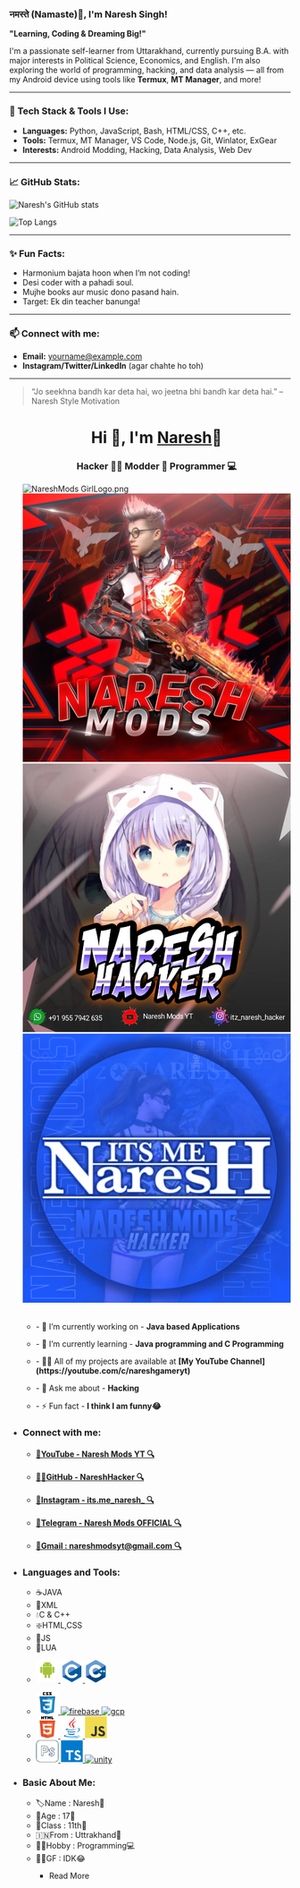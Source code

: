 ### नमस्ते (Namaste)🙏, I'm Naresh Singh!

**"Learning, Coding & Dreaming Big!"**

I'm a passionate self-learner from Uttarakhand, currently pursuing B.A. with major interests in Political Science, Economics, and English. I'm also exploring the world of programming, hacking, and data analysis — all from my Android device using tools like **Termux**, **MT Manager**, and more!

---

### 🧠 Tech Stack & Tools I Use:
- **Languages:** Python, JavaScript, Bash, HTML/CSS, C++, etc.
- **Tools:** Termux, MT Manager, VS Code, Node.js, Git, Winlator, ExGear
- **Interests:** Android Modding, Hacking, Data Analysis, Web Dev

---

### 📈 GitHub Stats:
![Naresh's GitHub stats](https://github-readme-stats.vercel.app/api?username=YOUR_USERNAME&show_icons=true&theme=radical)

![Top Langs](https://github-readme-stats.vercel.app/api/top-langs/?username=YOUR_USERNAME&layout=compact&theme=radical)

---

### ✨ Fun Facts:
- Harmonium bajata hoon when I’m not coding!
- Desi coder with a pahadi soul.
- Mujhe books aur music dono pasand hain.
- Target: Ek din teacher banunga!

---

### 📫 Connect with me:
- **Email:** yourname@example.com
- **Instagram/Twitter/LinkedIn** (agar chahte ho toh)

---

> “Jo seekhna bandh kar deta hai, wo jeetna bhi bandh kar deta hai.” – Naresh Style Motivation


<ul>
<h1 align="center">Hi 👋, I'm <u>Naresh</u>👦</h1>
<h3 align="center">  Hacker 👨‍💻 Modder 🌆 Programmer 💻</h3>

![NareshMods GirlLogo.png](https://user-images.githubusercontent.com/104439090/171969534-8e05c45e-455b-4742-a210-c21b4f754d4f.png)
<br>
![NareshMods BoyLogo.png](https://github.com/NareshHacker/NareshHacker/blob/main/NARESH%20MODS.png)
<br>
![NareshMods Hacker.png](https://github.com/NareshHacker/NareshHacker/blob/main/NareshHacker.png)
<br>
![NareshMods itsMe.png](https://github.com/NareshHacker/NareshHacker/blob/main/%E0%BC%92%EF%B8%8E%C9%AA%E1%B4%9Bs%E2%9C%B0M%E1%B4%87%E2%9C%B0N%E1%B4%80%CA%80%E1%B4%87s%CA%9C%E0%BC%92%EF%B8%8E.png)
<br>
<br>
<ul>
<li><p>- 🔭 I’m currently working on - <b>Java based Applications</b></p></li>

<li><p>- 🌱 I’m currently learning - <b>Java programming and C Programming</b></p></li>

<li><p>- 👨‍💻 All of my projects are available at <b>[My YouTube Channel](https://youtube.com/c/nareshgameryt)</b></p></li>

<li><p>- 💬 Ask me about - <b>Hacking</b></p></li>

<li><p>- ⚡ Fun fact - <b>I think I am funny😂</b></p></li>
</ul>
<li><h3 align="left">Connect with me:</h3></li>
<h4 align="left">
<ul>
<li><a href="https://youtube.com/c/nareshgameryt">   🔴YouTube - Naresh Mods YT 🔍</a></li><br>
<li><a href="https://github.com/NareshHacker">   👨‍💻GitHub - NareshHacker 🔍</a></li><br>
<li><a href="https://instagram.com/its.me_naresh_">   🎦Instagram - its.me_naresh_ 🔍</a></li><br>
<li><a href="https://t.me/NareshModsYT">   💬Telegram - Naresh Mods OFFICIAL 🔍</a></li><br>
<li><a href="nareshmodsyt@gmail.com">   💌Gmail : nareshmodsyt@gmail.com 🔍</a></li>
</ul>
</h4>

<li><h3 align="left">Languages and Tools:</h3></li>
<p align="left">
<ul>
<li>   ☕JAVA</li>
<li>   🎄XML</li>
<li>   💧C & C++</li>
<li>   ❇️HTML,CSS</li>
<li>   📃JS</li>
<li>   📃LUA</li>
</p>
<li><p align="left"> <a href="https://developer.android.com" target="_blank" rel="noreferrer"> <img src="https://raw.githubusercontent.com/devicons/devicon/master/icons/android/android-original-wordmark.svg" alt="android" width="40" height="40"/> </a> <a href="https://www.cprogramming.com/" target="_blank" rel="noreferrer"> <img src="https://raw.githubusercontent.com/devicons/devicon/master/icons/c/c-original.svg" alt="c" width="40" height="40"/> </a> <a href="https://www.w3schools.com/cpp/" target="_blank" rel="noreferrer"> <img src="https://raw.githubusercontent.com/devicons/devicon/master/icons/cplusplus/cplusplus-original.svg" alt="cplusplus" width="40" height="40"/> </a></li><li> <a href="https://www.w3schools.com/css/" target="_blank" rel="noreferrer"> <img src="https://raw.githubusercontent.com/devicons/devicon/master/icons/css3/css3-original-wordmark.svg" alt="css3" width="40" height="40"/> </a> <a href="https://firebase.google.com/" target="_blank" rel="noreferrer"> <img src="https://www.vectorlogo.zone/logos/firebase/firebase-icon.svg" alt="firebase" width="40" height="40"/> </a> <a href="https://cloud.google.com" target="_blank" rel="noreferrer"> <img src="https://www.vectorlogo.zone/logos/google_cloud/google_cloud-icon.svg" alt="gcp" width="40" height="40"/> </a> </li><li><a href="https://www.w3.org/html/" target="_blank" rel="noreferrer"> <img src="https://raw.githubusercontent.com/devicons/devicon/master/icons/html5/html5-original-wordmark.svg" alt="html5" width="40" height="40"/> </a> <a href="https://www.java.com" target="_blank" rel="noreferrer"> <img src="https://raw.githubusercontent.com/devicons/devicon/master/icons/java/java-original.svg" alt="java" width="40" height="40"/> </a> <a href="https://developer.mozilla.org/en-US/docs/Web/JavaScript" target="_blank" rel="noreferrer"> <img src="https://raw.githubusercontent.com/devicons/devicon/master/icons/javascript/javascript-original.svg" alt="javascript" width="40" height="40"/> </a></li><li> <a href="https://www.photoshop.com/en" target="_blank" rel="noreferrer"> <img src="https://raw.githubusercontent.com/devicons/devicon/master/icons/photoshop/photoshop-line.svg" alt="photoshop" width="40" height="40"/> </a> <a href="https://www.typescriptlang.org/" target="_blank" rel="noreferrer"> <img src="https://raw.githubusercontent.com/devicons/devicon/master/icons/typescript/typescript-original.svg" alt="typescript" width="40" height="40"/> </a> <a href="https://unity.com/" target="_blank" rel="noreferrer"> <img src="https://www.vectorlogo.zone/logos/unity3d/unity3d-icon.svg" alt="unity" width="40" height="40"/> </a> </p></li>
</ul>

<li><h3 align="left">Basic About Me:</h3></li>
<ul>
<li>   🏷️Name : Naresh🥺</li>
<li>   👦Age : 17📆</li>
<li>   🏫Class : 11th🏫</li>
<li>   🇮🇳From : Uttrakhand🌿</li>
<li>   👨‍💻Hobby : Programming💻</li>
<li>   👩‍🎨GF : IDK😂</li>
<ul><li><a>Read More</a></li></ul>
</ul>
</ul>
